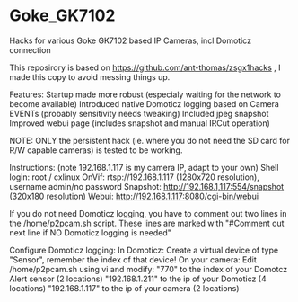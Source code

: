 # Goke_GK7102
Hacks for various Goke GK7102 based IP Cameras, incl Domoticz connection

This reposirory is based on https://github.com/ant-thomas/zsgx1hacks , I made this copy to avoid messing things up.

Features:
Startup made more robust (especialy waiting for the network to become available)
Introduced native Domoticz logging based on Camera EVENTs (probably sensitivity needs tweaking)
Included jpeg snapshot
Improved webui page (includes snapshot and manual IRCut operation)

NOTE: ONLY the persistent hack (ie. where you do not need the SD card for R/W capable cameras) is tested to be working.

Instructions: (note 192.168.1.117 is my camera IP, adapt to your own)
Shell login: root / cxlinux
OnVif: rtsp://192.168.1.117 (1280x720 resolution), username admin/no password
Snapshot: http://192.168.1,117:554/snapshot (320x180 resolution)
Webui: http://192.168.1.117:8080/cgi-bin/webui

If you do not need Domoticz logging, you have to comment out two lines in the /home/p2pcam.sh script. These lines are marked with "#Comment out next line if NO Domoticz logging is needed"

Configure Domoticz logging:
In Domoticz: Create a virtual device of type "Sensor", remember the index of that device!
On your camera:
Edit /home/p2pcam.sh using vi and modify:
"770" to the index of your Domotcz Alert sensor (2 locations)
"192.168.1.211" to the ip of your Domoticz (4 locations)
"192.168.1.117" to the ip of your camera (2 locations)
